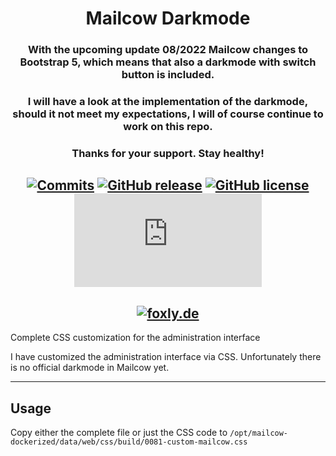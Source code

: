<div align=center>
  
# Mailcow Darkmode
### With the upcoming update 08/2022 Mailcow changes to Bootstrap 5, which means that also a darkmode with switch button is included. 

### I will have a look at the implementation of the darkmode, should it not meet my expectations, I will of course continue to work on this repo.

### Thanks for your support. Stay healthy!

[![Commits](https://img.shields.io/github/last-commit/foxly-it/Mailcow-Darkmode?style=flat-square)](https://github.com/foxly-it/Mailcow-Darkmode/commits/main) [![GitHub release](https://img.shields.io/github/release/foxly-it/Mailcow-Darkmode?style=flat-square)](https://github.com/foxly-it/Mailcow-Darkmode/releases) [![GitHub license](https://img.shields.io/github/license/foxly-it/Mailcow-Darkmode?style=flat-square&color=lightgray)](LICENSE.md) [![GitHub file size in bytes](https://img.shields.io/github/size/foxly-it/Mailcow-Darkmode/0081-custom-mailcow.css?style=flat-square)](https://github.com/foxly-it/Mailcow-Darkmode/0081-custom-mailcow.css)
---
[![foxly.de](https://foxly.de/media/256-mailcow-png/)](https://foxly.de)
---
</div>

 Complete CSS customization for the administration interface

I have customized the administration interface via CSS. Unfortunately there is no official darkmode in Mailcow yet. 

---
## Usage

Copy either the complete file or just the CSS code to ```/opt/mailcow-dockerized/data/web/css/build/0081-custom-mailcow.css```